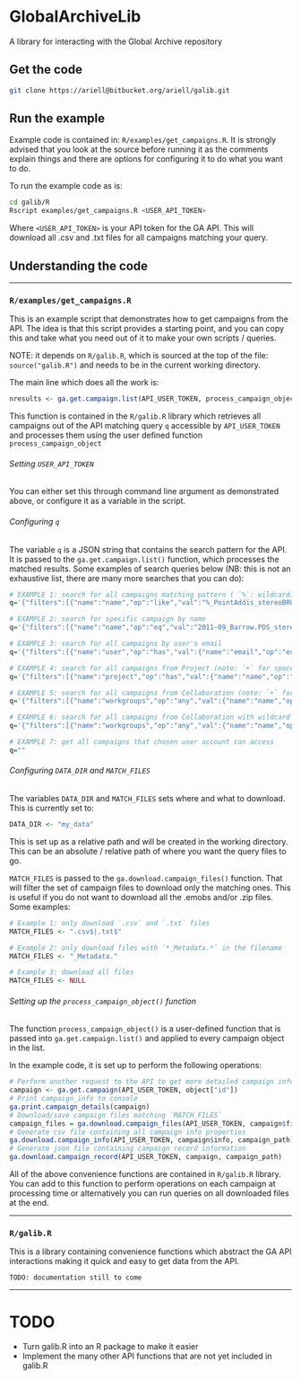 # GlobalArchiveLib

A library for interacting with the Global Archive repository

## Get the code

```bash
git clone https://ariell@bitbucket.org/ariell/galib.git
```

## Run the example
Example code is contained in: `R/examples/get_campaigns.R`. It is strongly
advised that you look at the source before running it as the comments explain
things and there are options for configuring it to do what you want to do.

To run the example code as is:
```bash
cd galib/R
Rscript examples/get_campaigns.R <USER_API_TOKEN>
```
Where `<USER_API_TOKEN>` is your API token for the GA API. This will download
all .csv and .txt files for all campaigns matching your query.

## Understanding the code

-----

### `R/examples/get_campaigns.R`
This is an example script that demonstrates how to get campaigns from the API.
The idea is that this script provides a starting point, and you can copy this
and take what you need out of it to make your own scripts / queries.

NOTE: it depends on `R/galib.R`, which is sourced at the top of the file: `source("galib.R")` and needs to be in the current working directory.

The main line which does all the work is:

```R
nresults <- ga.get.campaign.list(API_USER_TOKEN, process_campaign_object, q=q)
```

This function is contained in the `R/galib.R` library which retrieves all campaigns
out of the API matching query `q` accessible by `API_USER_TOKEN` and processes
them using the user defined function `process_campaign_object`


###### Setting  `USER_API_TOKEN`
You can either set this through command line argument as demonstrated above, or
configure it as a variable in the script.


###### Configuring `q`
The variable `q` is a JSON string that contains the search pattern for the API.
It is passed to the `ga.get.campaign.list()` function, which processes the
matched results. Some examples of search queries below (NB: this is not an exhaustive list, there are many more searches that you can do):

```R
# EXAMPLE 1: search for all campaigns matching pattern ( `%`: wildcard)
q='{"filters":[{"name":"name","op":"like","val":"%_PointAddis_stereoBRUVs"}]}'
```
```R
# EXAMPLE 2: search for specific campaign by name
q='{"filters":[{"name":"name","op":"eq","val":"2011-09_Barrow.PDS_stereoBRUVs"}]}'
```
```R
# EXAMPLE 3: search for all campaigns by user's email
q='{"filters":[{"name":"user","op":"has","val":{"name":"email","op":"eq","val":"euan.harvey@curtin.edu.au"}}]}'
```
```R
# EXAMPLE 4: search for all campaigns from Project (note: `+` for spaces)
q='{"filters":[{"name":"project","op":"has","val":{"name":"name","op":"eq","val":"Deep+Water+FRDC"}}]}'
```
```R
# EXAMPLE 5: search for all campaigns from Collaboration (note: `+` for spaces)
q='{"filters":[{"name":"workgroups","op":"any","val":{"name":"name","op":"eq","val":"NSW+MER+BRUVS"}}]}'
```
```R
# EXAMPLE 6: search for all campaigns from Collaboration with wildcard search (`%`: wildcard, `ilike`: case insensitive)
q='{"filters":[{"name":"workgroups","op":"any","val":{"name":"name","op":"ilike","val":"nsw%bruvs"}}]}'
```
```R
# EXAMPLE 7: get all campaigns that chosen user account can access
q=""
```

###### Configuring `DATA_DIR` and `MATCH_FILES`
The variables `DATA_DIR` and `MATCH_FILES` sets where and what to download.
This is currently set to:
```R
DATA_DIR <- "my_data"
```
This is set up as a relative path and will be created in the working directory.
This can be an absolute / relative path of where you want the query files to go.

`MATCH_FILES` is passed to the `ga.download.campaign_files()`
function. That will filter the set of campaign files to download only the
matching ones. This is useful if you do not want to download all the .emobs
and/or .zip files. Some examples:

```R
# Example 1: only download `.csv` and `.txt` files
MATCH_FILES <- ".csv$|.txt$"
```
```R
# Example 2: only download files with `*_Metadata.*` in the filename
MATCH_FILES <- "_Metadata."
```
```R
# Example 3: download all files
MATCH_FILES <- NULL
```

###### Setting up the `process_campaign_object()` function
The function `process_campaign_object()` is a user-defined function that is passed into
`ga.get.campaign.list()` and applied to every campaign object in the list.

In the example code, it is set up to perform the following operations:

```R
# Perform another request to the API to get more detailed campaign info
campaign <- ga.get.campaign(API_USER_TOKEN, object["id"])
# Print campaign_info to console
ga.print.campaign_details(campaign)
# Download/save campaign files matching `MATCH_FILES`
campaign_files = ga.download.campaign_files(API_USER_TOKEN, campaign$files, campaign_path, match=MATCH_FILES)
# Generate csv file containing all campaign info properties
ga.download.campaign_info(API_USER_TOKEN, campaign$info, campaign_path)
# Generate json file containing campaign record information
ga.download.campaign_record(API_USER_TOKEN, campaign, campaign_path)
```
All of the above convenience functions are contained in `R/galib.R` library.
You can add to this function to perform operations on each campaign at processing
time or alternatively you can run queries on all downloaded files at the end.

-----

### `R/galib.R`
This is a library containing convenience functions which abstract the GA API
interactions making it quick and easy to get data from the API.

```
TODO: documentation still to come
```

-----

# TODO

* Turn galib.R into an R package to make it easier
* Implement the many other API functions that are not yet included in galib.R

